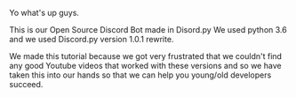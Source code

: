 Yo what's up guys.

This is our Open Source Discord Bot made in Disord.py
We used python 3.6 and we used Discord.py version 1.0.1 rewrite.

We made this tutorial because we got very frustrated that we couldn't find any good Youtube videos that worked with these versions and so we have taken this into our hands so that we can help you young/old developers succeed.
